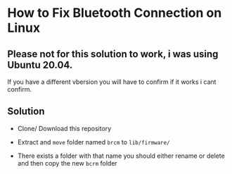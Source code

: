 # How to Fix Bluetooth Connection on Linux

## Please not for this solution to work, i was using Ubuntu 20.04.

If you have a different vbersion you will have to confirm if it works i cant confirm.

## Solution

- Clone/ Download this repository
- Extract and `move` folder named `brcm` to `lib/firmware/`

- There exists a folder with that name you should either rename or delete and then copy the new `bcrm` folder
